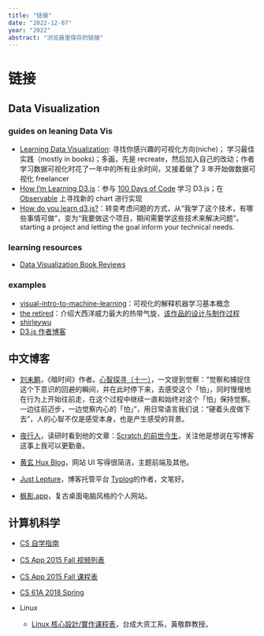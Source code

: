 ```yaml
---
title: "链接"
date: "2022-12-07"
year: "2022"
abstract: "浏览器里保存的链接"
---
```


# 链接

## Data Visualization

### guides on leaning Data Vis

- [Learning Data Visualization](https://www.visualcinnamon.com/resources/learning-data-visualization/): 寻找你感兴趣的可视化方向(niche)； 学习最佳实践（mostly in books)；多画，先是 recreate，然后加入自己的改动；作者学习数据可视化时花了一年中的所有业余时间，又接着做了 3 年开始做数据可视化 freelancer
- [How I’m Learning D3.js](https://www.williamrchase.com/post/how-i-m-learning-d3-js/)：参与 [100 Days of Code](https://www.100daysofcode.com/) 学习 D3.js；在 [Observable](https://observablehq.com/) 上寻找新的 chart 进行实现
- [How do you learn d3.js?](https://medium.com/@enjalot/how-do-you-learn-d3-js-ccffc151419b)：转变考虑问题的方式，从“我学了这个技术，有哪些事情可做”，变为“我要做这个项目，期间需要学这些技术来解决问题”。starting a project and letting the goal inform your technical needs.

### learning resources

- [Data Visualization Book Reviews](https://www.visualcinnamon.com/resources/learning-data-visualization/books/)

### examples

- [visual-intro-to-machine-learning](http://www.r2d3.us/visual-intro-to-machine-learning-part-2/)：可视化的解释机器学习基本概念
- [the retired](https://the-retired.netlify.app/)：介绍大西洋威力最大的热带气旋，[该作品的设计与制作过程](https://www.williamrchase.com/post/making-the-retired/)
- [shirleywu](https://shirleywu.studio/)
- [D3.js 作者博客](https://bost.ocks.org/mike/)

## 中文博客

- [刘未鹏](http://mindhacks.cn/)，《暗时间》作者。[心智探寻（十一）](http://mindhacks.cn/2017/10/17/through-the-maze-11/)，一文提到觉察：“觉察和捕捉住这个下意识的回避的瞬间，并在此时停下来，去感受这个「怕」，同时慢慢地在行为上开始往前走，在这个过程中继续一直和始终对这个「怕」保持觉察。一边往前迈步，一边觉察内心的「怕」”，用日常语言我们说：“硬着头皮做下去”，人的心智不仅是感受本身，也是产生感受的背景。

- [夜行人](http://wwj718.github.io/)，读研时看到他的文章：[Scratch 的前世今生](http://wwj718.github.io/post/%E5%B0%91%E5%84%BF%E7%BC%96%E7%A8%8B/scratch/)，关注他是想说在写博客这事上我可以更勤奋。

- [黄玄 Hux Blog](https://huangxuan.me/)，网站 UI 写得很简洁，主题前端及其他。

- [Just Lepture](https://lepture.com/)，博客托管平台 [Typlog](https://typlog.com/)的作者，文笔好。

- [枫影.app](https://justinyan.app/)，复古桌面电脑风格的个人网站。

## 计算机科学

- [CS 自学指南](https://teachyourselfcs.com/)
- [CS App 2015 Fall 视频列表](https://scs.hosted.panopto.com/Panopto/Pages/Sessions/List.aspx#maxResults=250&folderID=%22b96d90ae-9871-4fae-91e2-b1627b43e25e%22&folderQuery=%22Computer%20System%22)
- [CS App 2015 Fall 课程表](https://www.cs.cmu.edu/afs/cs/academic/class/15213-f15/www/schedule.html)
- [CS 61A 2018 Spring](https://inst.eecs.berkeley.edu/~cs61a/sp18/)

- Linux
  - [Linux 核心設計/實作课程表](http://wiki.csie.ncku.edu.tw/linux/schedule)，台成大资工系，黃敬群教授。
